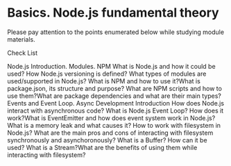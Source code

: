# Basics. Node.js fundamental theory

Please pay attention to the points enumerated below while studying module materials.

Check List

Node.js Introduction. Modules. NPM
What is Node.js and how it could be used?
How Node.js versioning is defined?
What types of modules are used/supported in Node.js?
What is NPM and how to use it?What is package.json, its structure and purpose?
What are NPM scripts and how to use them?What are package dependencies and what are their main types?
Events and Event Loop. Async Development Introduction
How does Node.js interact with asynchronous code?
What is Node.js Event Loop?
How does it work?What is EventEmitter and how does event system work in Node.js?
What is a memory leak and what causes it?
How to work with filesystem in Node.js?
What are the main pros and cons of interacting with filesystem synchronously and asynchoronously?
What is a Buffer? How can it be used?
What is a Stream?What are the benefits of using them while interacting with filesystem?
